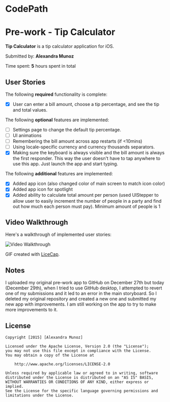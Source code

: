 # CodePath
# Pre-work - **Tip Calculator**

**Tip Calculator** is a tip calculator application for iOS.

Submitted by: **Alexandra Munoz**

Time spent: **5** hours spent in total

## User Stories

The following **required** functionality is complete:
* [X] User can enter a bill amount, choose a tip percentage, and see the tip and total values.

The following **optional** features are implemented:
* [ ] Settings page to change the default tip percentage.
* [ ] UI animations
* [ ] Remembering the bill amount across app restarts (if <10mins)
* [ ] Using locale-specific currency and currency thousands separators.
* [X] Making sure the keyboard is always visible and the bill amount is always the first responder. This way the user doesn't have to tap anywhere to use this app. Just launch the app and start typing.

The following **additional** features are implemented:

- [X] Added app icon (also changed color of main screen to match icon color)
- [X] Added app icon for spotlight
- [X] Added ability to calculate total amount per person (used UIStepper to allow user to easily increment the number of people in a party and find out how much each person must pay). Minimum amount of people is 1

## Video Walkthrough 

Here's a walkthrough of implemented user stories:

<img src= 'http://i.imgur.com/yClXRmH.gifv' title='Video Walkthrough' width='' alt='Video Walkthrough' />

GIF created with [LiceCap](http://www.cockos.com/licecap/).

## Notes

I uploaded my original pre-work app to GitHub on December 27th but today (December 29th), when I tried to use GitHub desktop, I attempted to revert one of my submissions and it led to an error in the main storyboard. So I deleted my original repository and created a new one and submitted my new app with improvements. I am still working on the app to try to make more improvements to it. 

## License

    Copyright [2015] [Alexandra Munoz]

    Licensed under the Apache License, Version 2.0 (the "License");
    you may not use this file except in compliance with the License.
    You may obtain a copy of the License at

        http://www.apache.org/licenses/LICENSE-2.0

    Unless required by applicable law or agreed to in writing, software
    distributed under the License is distributed on an "AS IS" BASIS,
    WITHOUT WARRANTIES OR CONDITIONS OF ANY KIND, either express or implied.
    See the License for the specific language governing permissions and
    limitations under the License.
